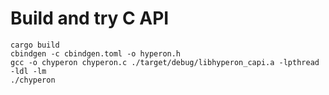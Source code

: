 # Build and try C API

```
cargo build
cbindgen -c cbindgen.toml -o hyperon.h
gcc -o chyperon chyperon.c ./target/debug/libhyperon_capi.a -lpthread -ldl -lm
./chyperon
```
